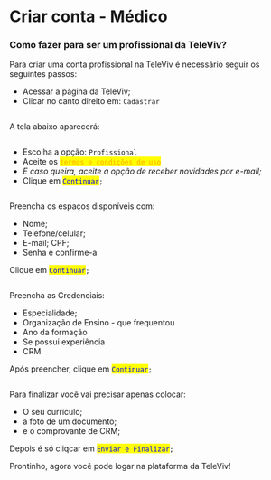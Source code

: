 # Criar conta - Médico

### Como fazer para ser um profissional da TeleViv?

Para criar uma conta profissional na TeleViv é necessário seguir os seguintes passos:

* Acessar a página da TeleViv;
* Clicar no canto direito em: `Cadastrar`

<figure><img src="../../.gitbook/assets/Captura de Tela 2023-04-17 às 16.17.16.png" alt=""><figcaption></figcaption></figure>

A tela abaixo aparecerá:

<figure><img src="../../.gitbook/assets/Captura de Tela 2023-04-18 às 13.33.40.png" alt=""><figcaption></figcaption></figure>

* Escolha a opção: `Profissional`
* Aceite os <mark style="color:orange;">`termos e condições de uso`</mark>
* _E caso queira, aceite a opção de receber novidades por e-mail;_
* Clique em <mark style="color:blue;">`Continuar`</mark>`;`

<figure><img src="../../.gitbook/assets/Captura de Tela 2023-04-18 às 13.33.56.png" alt=""><figcaption></figcaption></figure>

Preencha os espaços disponíveis com:

* Nome;&#x20;
* Telefone/celular;&#x20;
* E-mail; CPF;&#x20;
* Senha e confirme-a

Clique em <mark style="color:blue;">`Continuar`</mark>`;`

<figure><img src="../../.gitbook/assets/Captura de Tela 2023-04-18 às 13.34.12.png" alt=""><figcaption></figcaption></figure>

Preencha as Credenciais:

* Especialidade;
* Organização de Ensino - que frequentou
* Ano da formação
* Se possui experiência
* CRM

Após preencher, clique em <mark style="color:blue;">`Continuar`</mark>`;`

<figure><img src="../../.gitbook/assets/Captura de Tela 2023-04-18 às 13.34.25.png" alt=""><figcaption></figcaption></figure>

Para finalizar você vai precisar apenas colocar:

* &#x20;O seu currículo;
* &#x20;a foto de um documento;
* &#x20;e o comprovante de CRM;

Depois é só cliqcar em <mark style="color:blue;">`Enviar e Finalizar`</mark>`;`

Prontinho, agora você pode logar na plataforma da TeleViv!

